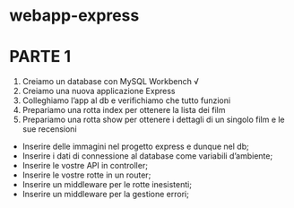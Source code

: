 # webapp-express

# PARTE 1
<!-- Esercizio -->
1. Creiamo un database con MySQL Workbench √
2. Creiamo una nuova applicazione Express
3. Colleghiamo l’app al db e verifichiamo che tutto funzioni
4. Prepariamo una rotta index per ottenere la lista dei film
5. Prepariamo una rotta show per ottenere i dettagli di un singolo film e le sue recensioni

<!-- Bonus -->
- Inserire delle immagini nel progetto express e dunque nel db;
- Inserire i dati di connessione al database come variabili d’ambiente;
- Inserire le vostre API in controller;
- Inserire le vostre rotte in un router;
- Inserire un middleware per le rotte inesistenti;
- Inserire un middleware per la gestione errori;
